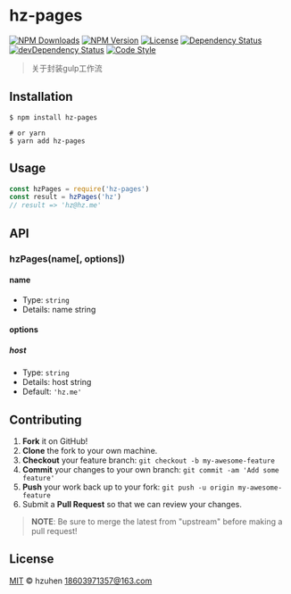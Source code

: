 # hz-pages

[![NPM Downloads][downloads-image]][downloads-url]
[![NPM Version][version-image]][version-url]
[![License][license-image]][license-url]
[![Dependency Status][dependency-image]][dependency-url]
[![devDependency Status][devdependency-image]][devdependency-url]
[![Code Style][style-image]][style-url]

> 关于封装gulp工作流

## Installation

```shell
$ npm install hz-pages

# or yarn
$ yarn add hz-pages
```

## Usage

<!-- TODO: Introduction of API use -->

```javascript
const hzPages = require('hz-pages')
const result = hzPages('hz')
// result => 'hz@hz.me'
```

## API

<!-- TODO: Introduction of API -->

### hzPages(name[, options])

#### name

- Type: `string`
- Details: name string

#### options

##### host

- Type: `string`
- Details: host string
- Default: `'hz.me'`

## Contributing

1. **Fork** it on GitHub!
2. **Clone** the fork to your own machine.
3. **Checkout** your feature branch: `git checkout -b my-awesome-feature`
4. **Commit** your changes to your own branch: `git commit -am 'Add some feature'`
5. **Push** your work back up to your fork: `git push -u origin my-awesome-feature`
6. Submit a **Pull Request** so that we can review your changes.

> **NOTE**: Be sure to merge the latest from "upstream" before making a pull request!

## License

[MIT](LICENSE) &copy; hzuhen <18603971357@163.com>



[downloads-image]: https://img.shields.io/npm/dm/hz-pages.svg
[downloads-url]: https://npmjs.org/package/hz-pages
[version-image]: https://img.shields.io/npm/v/hz-pages.svg
[version-url]: https://npmjs.org/package/hz-pages
[license-image]: https://img.shields.io/github/license/haven09/hz-pages.svg
[license-url]: https://github.com/haven09/hz-pages/blob/master/LICENSE
[dependency-image]: https://img.shields.io/david/haven09/hz-pages.svg
[dependency-url]: https://david-dm.org/haven09/hz-pages
[devdependency-image]: https://img.shields.io/david/dev/haven09/hz-pages.svg
[devdependency-url]: https://david-dm.org/haven09/hz-pages?type=dev
[style-image]: https://img.shields.io/badge/code_style-standard-brightgreen.svg
[style-url]: https://standardjs.com
